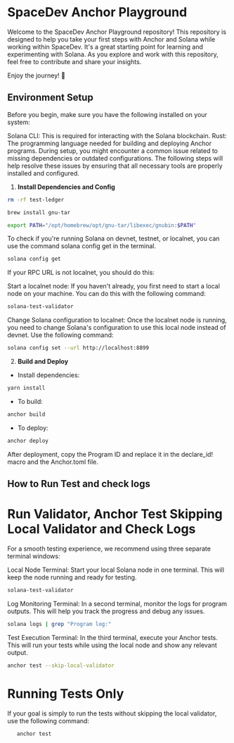 # SpaceDev Anchor Playground

Welcome to the SpaceDev Anchor Playground repository! This repository is designed to help you take your first steps with Anchor and Solana while working within SpaceDev.
It's a great starting point for learning and experimenting with Solana.
As you explore and work with this repository, feel free to contribute and share your insights.

Enjoy the journey! 🚀

## Environment Setup

Before you begin, make sure you have the following installed on your system:

Solana CLI: This is required for interacting with the Solana blockchain.
Rust: The programming language needed for building and deploying Anchor programs.
During setup, you might encounter a common issue related to missing dependencies or outdated configurations. The following steps will help resolve these issues by ensuring that all necessary tools are properly installed and configured.

1. **Install Dependencies and Config**

```bash
rm -rf test-ledger

brew install gnu-tar

export PATH="/opt/homebrew/opt/gnu-tar/libexec/gnubin:$PATH"
```

To check if you're running Solana on devnet, testnet, or localnet, you can use the command solana config get in the terminal.

```bash
solana config get
```

If your RPC URL is not localnet, you should do this:

Start a localnet node: If you haven't already, you first need to start a local node on your machine. You can do this with the following command:

```bash
solana-test-validator
```

Change Solana configuration to localnet: Once the localnet node is running, you need to change Solana's configuration to use this local node instead of devnet. Use the following command:

```bash
solana config set --url http://localhost:8899
```

2. **Build and Deploy**

- Install dependencies:

```bash
yarn install
```

- To build:

```bash
anchor build
```

- To deploy:

```bash
anchor deploy
```

After deployment, copy the Program ID and replace it in the declare_id! macro and the Anchor.toml file.

## How to Run Test and check logs

# Run Validator, Anchor Test Skipping Local Validator and Check Logs

For a smooth testing experience, we recommend using three separate terminal windows:

Local Node Terminal: Start your local Solana node in one terminal. This will keep the node running and ready for testing.

```bash
solana-test-validator
```

Log Monitoring Terminal: In a second terminal, monitor the logs for program outputs. This will help you track the progress and debug any issues.

```bash
solana logs | grep "Program log:"
```

Test Execution Terminal: In the third terminal, execute your Anchor tests. This will run your tests while using the local node and show any relevant output.

```bash
anchor test --skip-local-validator
```

# Running Tests Only

If your goal is simply to run the tests without skipping the local validator, use the following command:

```bash
   anchor test
```

